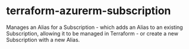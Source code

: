 # terraform-azurerm-subscription
Manages an Alias for a Subscription - which adds an Alias to an existing Subscription, allowing it to be managed in Terraform - or create a new Subscription with a new Alias.
